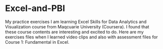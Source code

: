 # Excel-and-PBI
My practice exercises
I am learning Excel Skills for Data Analytics and Visualization course from Maqcuarie University (Coursera). I found that these course contents are interesting and excited to do. Here are my exercises files when I learned video clips and also with assessment files for Course 1: Fundamental in Excel.

